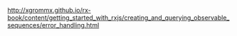 http://xgrommx.github.io/rx-book/content/getting_started_with_rxjs/creating_and_querying_observable_sequences/error_handling.html